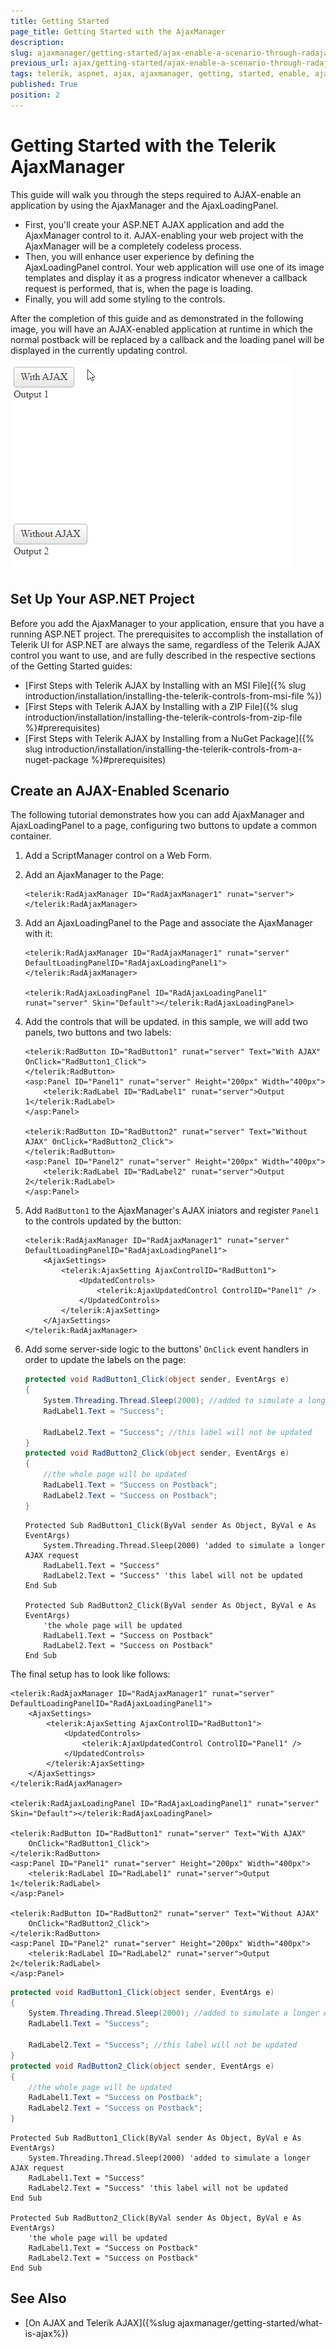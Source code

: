 ```yaml
---
title: Getting Started 
page_title: Getting Started with the AjaxManager
description: 
slug: ajaxmanager/getting-started/ajax-enable-a-scenario-through-radajaxmanager-and-radajaxloadingpanel
previous_url: ajax/getting-started/ajax-enable-a-scenario-through-radajaxmanager-and-radajaxloadingpanel, controls/ajaxmanager/getting-started/ajax-enable-a-scenario-through-radajaxmanager-and-radajaxloadingpanel
tags: telerik, aspnet, ajax, ajaxmanager, getting, started, enable, ajaxloadingpanel
published: True
position: 2
---
```


# Getting Started with the Telerik AjaxManager

This guide will walk you through the steps required to AJAX-enable an application by using the AjaxManager and the AjaxLoadingPanel. 

* First, you'll create your ASP.NET AJAX application and add the AjaxManager control to it. AJAX-enabling your web project with the AjaxManager will be a completely codeless process.
* Then, you will enhance user experience by defining the AjaxLoadingPanel control. Your web application will use one of its image templates and display it as a progress indicator whenever a callback request is performed, that is, when the page is loading.
* Finally, you will add some styling to the controls.

After the completion of this guide and as demonstrated in the following image, you will have an AJAX-enabled application at runtime in which the normal postback will be replaced by a callback and the loading panel will be displayed in the currently updating control.

![](images/ajaxmanager-gettingstarted-sample.gif)

## Set Up Your ASP.NET Project

Before you add the AjaxManager to your application, ensure that you have a running ASP.NET project. The prerequisites to accomplish the installation of Telerik UI for ASP.NET are always the same, regardless of the Telerik AJAX control you want to use, and are fully described in the respective sections of the Getting Started guides: 

* [First Steps with Telerik AJAX by Installing with an MSI File]({% slug introduction/installation/installing-the-telerik-controls-from-msi-file %})
* [First Steps with Telerik AJAX by Installing with a ZIP File]({% slug introduction/installation/installing-the-telerik-controls-from-zip-file %}#prerequisites)
* [First Steps with Telerik AJAX by Installing from a NuGet Package]({% slug introduction/installation/installing-the-telerik-controls-from-a-nuget-package %}#prerequisites)

## Create an AJAX-Enabled Scenario

The following tutorial demonstrates how you can add AjaxManager and AjaxLoadingPanel to a page, configuring two buttons to update a common container.

1. Add a ScriptManager control on a Web Form.


2. Add an AjaxManager to the Page:


    ````ASP.NET
    <telerik:RadAjaxManager ID="RadAjaxManager1" runat="server"></telerik:RadAjaxManager>
    ````


3. Add an AjaxLoadingPanel to the Page and associate the AjaxManager with it:


    ````ASP.NET
    <telerik:RadAjaxManager ID="RadAjaxManager1" runat="server" DefaultLoadingPanelID="RadAjaxLoadingPanel1">
    </telerik:RadAjaxManager>

    <telerik:RadAjaxLoadingPanel ID="RadAjaxLoadingPanel1" runat="server" Skin="Default"></telerik:RadAjaxLoadingPanel>
    ````


4. Add the controls that will be updated. in this sample, we will add two panels, two buttons and two labels:


    ````ASP.NET
    <telerik:RadButton ID="RadButton1" runat="server" Text="With AJAX" OnClick="RadButton1_Click">
    </telerik:RadButton>
    <asp:Panel ID="Panel1" runat="server" Height="200px" Width="400px">
        <telerik:RadLabel ID="RadLabel1" runat="server">Output 1</telerik:RadLabel>
    </asp:Panel>

    <telerik:RadButton ID="RadButton2" runat="server" Text="Without AJAX" OnClick="RadButton2_Click">
    </telerik:RadButton>
    <asp:Panel ID="Panel2" runat="server" Height="200px" Width="400px">
        <telerik:RadLabel ID="RadLabel2" runat="server">Output 2</telerik:RadLabel>
    </asp:Panel>
    ````

5. Add `RadButton1` to the AjaxManager's AJAX iniators and register `Panel1` to the controls updated by the button:


    ````ASP.NET
    <telerik:RadAjaxManager ID="RadAjaxManager1" runat="server" DefaultLoadingPanelID="RadAjaxLoadingPanel1">
        <AjaxSettings>
            <telerik:AjaxSetting AjaxControlID="RadButton1">
                <UpdatedControls>
                    <telerik:AjaxUpdatedControl ControlID="Panel1" />
                </UpdatedControls>
            </telerik:AjaxSetting>
        </AjaxSettings>
    </telerik:RadAjaxManager>
    ````


6. Add some server-side logic to the buttons' `OnClick` event handlers in order to update the labels on the page:


    ````C#
    protected void RadButton1_Click(object sender, EventArgs e)
    {
        System.Threading.Thread.Sleep(2000); //added to simulate a longer AJAX request
        RadLabel1.Text = "Success";

        RadLabel2.Text = "Success"; //this label will not be updated
    }
    protected void RadButton2_Click(object sender, EventArgs e)
    {
        //the whole page will be updated
        RadLabel1.Text = "Success on Postback";
        RadLabel2.Text = "Success on Postback";
    }
    ````
    ````VB
    Protected Sub RadButton1_Click(ByVal sender As Object, ByVal e As EventArgs)
        System.Threading.Thread.Sleep(2000) 'added to simulate a longer AJAX request
        RadLabel1.Text = "Success"
        RadLabel2.Text = "Success" 'this label will not be updated
    End Sub

    Protected Sub RadButton2_Click(ByVal sender As Object, ByVal e As EventArgs)
        'the whole page will be updated
        RadLabel1.Text = "Success on Postback"
        RadLabel2.Text = "Success on Postback"
    End Sub
    ````


The final setup has to look like follows:
````ASP.NET
<telerik:RadAjaxManager ID="RadAjaxManager1" runat="server" DefaultLoadingPanelID="RadAjaxLoadingPanel1">
    <AjaxSettings>
        <telerik:AjaxSetting AjaxControlID="RadButton1">
            <UpdatedControls>
                <telerik:AjaxUpdatedControl ControlID="Panel1" />
            </UpdatedControls>
        </telerik:AjaxSetting>
    </AjaxSettings>
</telerik:RadAjaxManager>

<telerik:RadAjaxLoadingPanel ID="RadAjaxLoadingPanel1" runat="server" Skin="Default"></telerik:RadAjaxLoadingPanel>

<telerik:RadButton ID="RadButton1" runat="server" Text="With AJAX"
    OnClick="RadButton1_Click">
</telerik:RadButton>
<asp:Panel ID="Panel1" runat="server" Height="200px" Width="400px">
    <telerik:RadLabel ID="RadLabel1" runat="server">Output 1</telerik:RadLabel>
</asp:Panel>

<telerik:RadButton ID="RadButton2" runat="server" Text="Without AJAX"
    OnClick="RadButton2_Click">
</telerik:RadButton>
<asp:Panel ID="Panel2" runat="server" Height="200px" Width="400px">
    <telerik:RadLabel ID="RadLabel2" runat="server">Output 2</telerik:RadLabel>
</asp:Panel>
````

````C#
protected void RadButton1_Click(object sender, EventArgs e)
{
    System.Threading.Thread.Sleep(2000); //added to simulate a longer AJAX request
    RadLabel1.Text = "Success";
    
    RadLabel2.Text = "Success"; //this label will not be updated
}
protected void RadButton2_Click(object sender, EventArgs e)
{
    //the whole page will be updated
    RadLabel1.Text = "Success on Postback";
    RadLabel2.Text = "Success on Postback";
}
````
````VB
Protected Sub RadButton1_Click(ByVal sender As Object, ByVal e As EventArgs)
    System.Threading.Thread.Sleep(2000) 'added to simulate a longer AJAX request
    RadLabel1.Text = "Success"
    RadLabel2.Text = "Success" 'this label will not be updated
End Sub

Protected Sub RadButton2_Click(ByVal sender As Object, ByVal e As EventArgs)
    'the whole page will be updated
    RadLabel1.Text = "Success on Postback"
    RadLabel2.Text = "Success on Postback"
End Sub
````




## See Also

* [On AJAX and Telerik AJAX]({%slug ajaxmanager/getting-started/what-is-ajax%})
